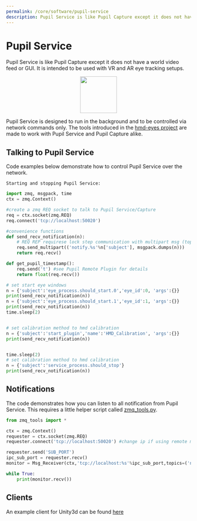 ```yaml
---
permalink: /core/software/pupil-service
description: Pupil Service is like Pupil Capture except it does not have a world video feed or GUI. It is intended to be used with VR and AR eye tracking setups.
---
```


# Pupil Service
Pupil Service is like Pupil Capture except it does not have a world video feed or GUI. It is intended to be used with VR and AR eye tracking setups.

<div class="pb-4">
  <img src="../../media/core/icons/ps.png"style="display:flex;margin:0 auto;width:100px;">
</div>

Pupil Service is designed to run in the background and to be controlled via network commands only. The tools introduced in the [hmd-eyes project](https://github.com/pupil-labs/hmd-eyes) are made to work with Pupil Service and Pupil Capture alike.

## Talking to Pupil Service
Code examples below demonstrate how to control Pupil Service over the network.

```
Starting and stopping Pupil Service:
```

```python
import zmq, msgpack, time
ctx = zmq.Context()

#create a zmq REQ socket to talk to Pupil Service/Capture
req = ctx.socket(zmq.REQ)
req.connect('tcp://localhost:50020')

#convenience functions
def send_recv_notification(n):
    # REQ REP requirese lock step communication with multipart msg (topic,msgpack_encoded dict)
    req.send_multipart(('notify.%s'%n['subject'], msgpack.dumps(n)))
    return req.recv()

def get_pupil_timestamp():
    req.send('t') #see Pupil Remote Plugin for details
    return float(req.recv())

# set start eye windows
n = {'subject':'eye_process.should_start.0','eye_id':0, 'args':{}}
print(send_recv_notification(n))
n = {'subject':'eye_process.should_start.1','eye_id':1, 'args':{}}
print(send_recv_notification(n))
time.sleep(2)


# set calibration method to hmd calibration
n = {'subject':'start_plugin','name':'HMD_Calibration', 'args':{}}
print(send_recv_notification(n))


time.sleep(2)
# set calibration method to hmd calibration
n = {'subject':'service_process.should_stop'}
print(send_recv_notification(n))
```

## Notifications
The code demonstrates how you can listen to all notification from Pupil Service. This requires a little helper script called [zmq_tools.py](https://github.com/pupil-labs/pupil/blob/master/pupil_src/shared_modules/zmq_tools.py).


```python
from zmq_tools import *

ctx = zmq.Context()
requester = ctx.socket(zmq.REQ)
requester.connect('tcp://localhost:50020') #change ip if using remote machine

requester.send('SUB_PORT')
ipc_sub_port = requester.recv()
monitor = Msg_Receiver(ctx,'tcp://localhost:%s'%ipc_sub_port,topics=('notify.',)) #change ip if using remote machine

while True:
    print(monitor.recv())
```

## Clients
An example client for Unity3d can be found [here](https://github.com/pupil-labs/hmd-eyes/releases/latest)